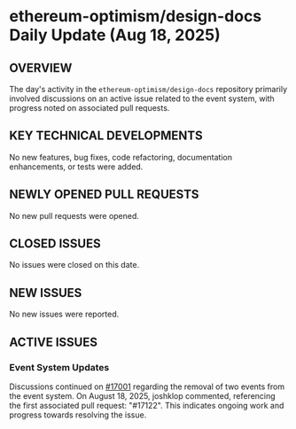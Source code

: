 # ethereum-optimism/design-docs Daily Update (Aug 18, 2025)
## OVERVIEW 
The day's activity in the `ethereum-optimism/design-docs` repository primarily involved discussions on an active issue related to the event system, with progress noted on associated pull requests.

## KEY TECHNICAL DEVELOPMENTS
No new features, bug fixes, code refactoring, documentation enhancements, or tests were added.

## NEWLY OPENED PULL REQUESTS
No new pull requests were opened.

## CLOSED ISSUES
No issues were closed on this date.

## NEW ISSUES
No new issues were reported.

## ACTIVE ISSUES
### Event System Updates
Discussions continued on [#17001](https://github.com/ethereum-optimism/design-docs/issues/17001) regarding the removal of two events from the event system. On August 18, 2025, joshklop commented, referencing the first associated pull request: "#17122". This indicates ongoing work and progress towards resolving the issue.
